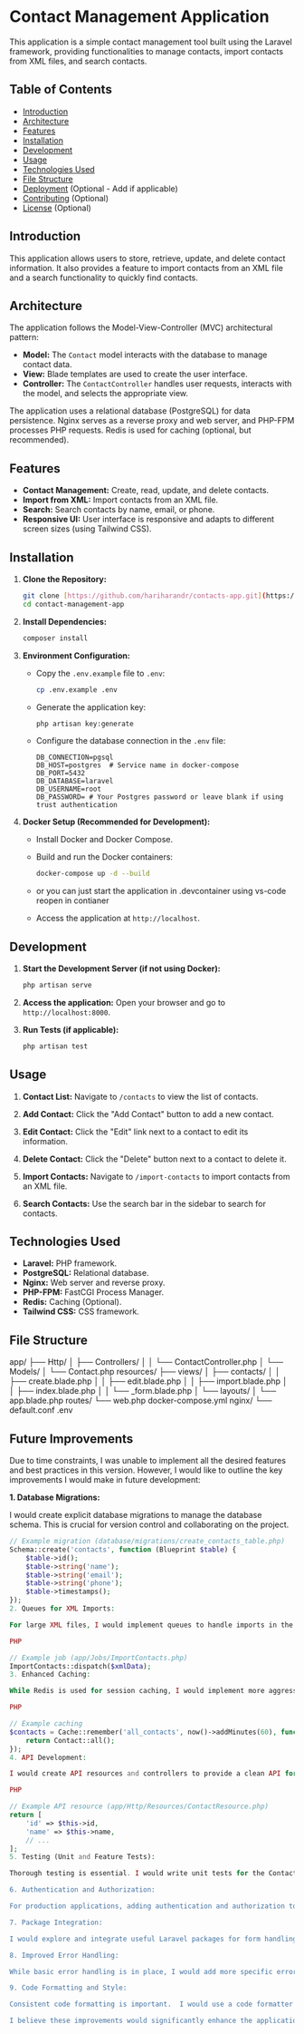 # Contact Management Application

This application is a simple contact management tool built using the Laravel framework, providing functionalities to manage contacts, import contacts from XML files, and search contacts.

## Table of Contents

-   [Introduction](#introduction)
-   [Architecture](#architecture)
-   [Features](#features)
-   [Installation](#installation)
-   [Development](#development)
-   [Usage](#usage)
-   [Technologies Used](#technologies-used)
-   [File Structure](#file-structure)
-   [Deployment](#deployment) (Optional - Add if applicable)
-   [Contributing](#contributing) (Optional)
-   [License](#license) (Optional)

## Introduction

This application allows users to store, retrieve, update, and delete contact information. It also provides a feature to import contacts from an XML file and a search functionality to quickly find contacts.

## Architecture

The application follows the Model-View-Controller (MVC) architectural pattern:

-   **Model:** The `Contact` model interacts with the database to manage contact data.
-   **View:** Blade templates are used to create the user interface.
-   **Controller:** The `ContactController` handles user requests, interacts with the model, and selects the appropriate view.

The application uses a relational database (PostgreSQL) for data persistence. Nginx serves as a reverse proxy and web server, and PHP-FPM processes PHP requests. Redis is used for caching (optional, but recommended).

## Features

-   **Contact Management:** Create, read, update, and delete contacts.
-   **Import from XML:** Import contacts from an XML file.
-   **Search:** Search contacts by name, email, or phone.
-   **Responsive UI:** User interface is responsive and adapts to different screen sizes (using Tailwind CSS).

## Installation

1.  **Clone the Repository:**

    ```bash
    git clone [https://github.com/hariharandr/contacts-app.git](https://github.com/hariharandr/contacts-app.git)
    cd contact-management-app
    ```

2.  **Install Dependencies:**

    ```bash
    composer install
    ```

3.  **Environment Configuration:**

    -   Copy the `.env.example` file to `.env`:

        ```bash
        cp .env.example .env
        ```

    -   Generate the application key:

        ```bash
        php artisan key:generate
        ```

    -   Configure the database connection in the `.env` file:

        ```
        DB_CONNECTION=pgsql
        DB_HOST=postgres  # Service name in docker-compose
        DB_PORT=5432
        DB_DATABASE=laravel
        DB_USERNAME=root
        DB_PASSWORD= # Your Postgres password or leave blank if using trust authentication
        ```

4.  **Docker Setup (Recommended for Development):**

    -   Install Docker and Docker Compose.
    -   Build and run the Docker containers:

        ```bash
        docker-compose up -d --build
        ```
    - or you can just start the application in .devcontainer using vs-code reopen in contianer
    -   Access the application at `http://localhost`.

## Development

1.  **Start the Development Server (if not using Docker):**

    ```bash
    php artisan serve
    ```

2.  **Access the application:** Open your browser and go to `http://localhost:8000`.

3.  **Run Tests (if applicable):**

    ```bash
    php artisan test
    ```

## Usage

1.  **Contact List:** Navigate to `/contacts` to view the list of contacts.

2.  **Add Contact:** Click the "Add Contact" button to add a new contact.

3.  **Edit Contact:** Click the "Edit" link next to a contact to edit its information.

4.  **Delete Contact:** Click the "Delete" button next to a contact to delete it.

5.  **Import Contacts:** Navigate to `/import-contacts` to import contacts from an XML file.

6.  **Search Contacts:** Use the search bar in the sidebar to search for contacts.

## Technologies Used

-   **Laravel:** PHP framework.
-   **PostgreSQL:** Relational database.
-   **Nginx:** Web server and reverse proxy.
-   **PHP-FPM:** FastCGI Process Manager.
-   **Redis:** Caching (Optional).
-   **Tailwind CSS:** CSS framework.

## File Structure

app/
├── Http/
│   ├── Controllers/
│   │   └── ContactController.php
│   └── Models/
│       └── Contact.php
resources/
├── views/
│   ├── contacts/
│   │   ├── create.blade.php
│   │   ├── edit.blade.php
│   │   ├── import.blade.php
│   │   ├── index.blade.php
│   │   └── _form.blade.php
│   └── layouts/
│       └── app.blade.php
routes/
└── web.php
docker-compose.yml
nginx/
└── default.conf
.env

## Future Improvements

Due to time constraints, I was unable to implement all the desired features and best practices in this version. However, I would like to outline the key improvements I would make in future development:

**1. Database Migrations:**

I would create explicit database migrations to manage the database schema. This is crucial for version control and collaborating on the project.

```php
// Example migration (database/migrations/create_contacts_table.php)
Schema::create('contacts', function (Blueprint $table) {
    $table->id();
    $table->string('name');
    $table->string('email');
    $table->string('phone');
    $table->timestamps();
});
2. Queues for XML Imports:

For large XML files, I would implement queues to handle imports in the background, preventing timeouts and improving performance.

PHP

// Example job (app/Jobs/ImportContacts.php)
ImportContacts::dispatch($xmlData);
3. Enhanced Caching:

While Redis is used for session caching, I would implement more aggressive caching for frequently accessed data (e.g., the contact list) to further optimize performance.

PHP

// Example caching
$contacts = Cache::remember('all_contacts', now()->addMinutes(60), function () {
    return Contact::all();
});
4. API Development:

I would create API resources and controllers to provide a clean API for accessing contact data.

PHP

// Example API resource (app/Http/Resources/ContactResource.php)
return [
    'id' => $this->id,
    'name' => $this->name,
    // ...
];
5. Testing (Unit and Feature Tests):

Thorough testing is essential. I would write unit tests for the ContactService and feature tests for the ContactController to ensure the application's reliability and prevent regressions.

6. Authentication and Authorization:

For production applications, adding authentication and authorization to secure the application is crucial.

7. Package Integration:

I would explore and integrate useful Laravel packages for form handling, UI components, and other functionalities to enhance the development process and the user interface.

8. Improved Error Handling:

While basic error handling is in place, I would add more specific error messages and logging to provide better feedback to users and aid in debugging.

9. Code Formatting and Style:

Consistent code formatting is important.  I would use a code formatter (e.g., php-cs-fixer) to enforce coding standards.

I believe these improvements would significantly enhance the application's functionality, performance, maintainability, and security.  I am eager to implement these in future development.
